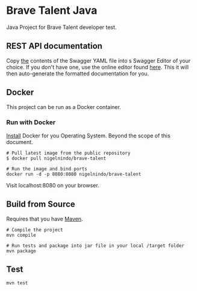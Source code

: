 # Brave Talent Java 

Java Project for Brave Talent developer test.

## REST API documentation

Copy [the](https://github.com/nigelnindo/brave_talent_java/blob/develop/swagger.yaml) contents of the Swagger YAML file into s Swagger Editor of your choice. If you don't have one, use the online editor found [here](https://editor2.swagger.io/). This it will then auto-generate the formatted documentation for you.

## Docker

This project can be run as a Docker container.

### Run with Docker

[Install](https://docs.docker.com/engine/installation/) Docker for you Operating System. Beyond the scope of this document.

```shell
# Pull latest image from the public repository
$ docker pull nigelnindo/brave-talent

# Run the image and bind ports
docker run -d -p 8080:8080 nigelnindo/brave-talent
```

Visit localhost:8080 on your browser.

## Build from Source

Requires that you have [Maven](https://maven.apache.org/).

```shell
# Compile the project 
mvn compile

# Run tests and package into jar file in your local /target folder
mvn package
```

## Test

```shell
mvn test
```
